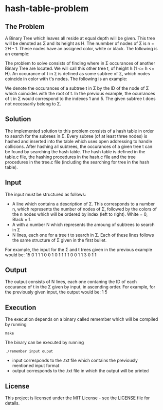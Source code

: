 # hash-table-problem

## The Problem

A Binary Tree which leaves all reside at equal depth will be given. This tree will be denoted as Σ and its height as H. The nunmber of nodes of Σ is n = 2H - 1. These nodes have an assigned color, white or black. The following is an example:


The problem to solve consists of finding where in Σ occurances of another Binary Tree are located. We will call this other tree t, of height h (1 <= h <= H). An occurance of t in Σ is defined as some subtree of Σ, which nodes coincide in color with t's nodes. The following is an example:

We denote the occurances of a subtree t in Σ by the ID of the node of Σ which coincides with the root of t. In the previous example, the ocurrances of t in Σ would correspond to the indexes 1 and 5. The given subtree t does not necessarily belong to Σ. 

## Solution

The implemented solution to this problem consists of a hash table in order to search for the subrees in Σ. Every subree (of at least three nodes) is hashed and inserted into the table which uses open addressing to handle collisions. After hashing all subtrees, the occurances of a given tree t can be found by searching the hash table. The hash table is defined in the table.c file, the hashing procedures in the hash.c file and the tree procedures in the tree.c file (including the searching for tree in the hash table). 

## Input

The input must be structured as follows:
* A line which contains a description of Σ. This corresponds to a number n, which represents the number of nodes of Σ, followed by the colors of the n nodes which will be ordered by index (left to right). White = 0, Black = 1.
* A with a number N which represents the amoung of subtrees to search in Σ
* N lines, each one for a tree t to search in Σ. Each of these lines follows the same structure of Σ given in the first bullet.

For example, the input for the Σ and t trees given in the previous example would be:
15 0 1 1 1 0 0 1 0 1 1 1 1 0 0 1
1
3 0 1 1

## Output

The output consists of N lines, each one contaning the ID of each occurance of t in the Σ given by input, in ascending order. For example, for the previously given input, the output would be:
1 5

## Execution

The execution depends on a binary called remember which will be compiled by running 
```
make
```
The binary can be executed by running
```
./remember input ouput
```
* input corresponds to the .txt file which contains the previously mentioned input format
* output corresponds to the .txt file in which the output will be printed

## License

This project is licensed under the MIT License - see the [LICENSE](LICENSE) file for details.











